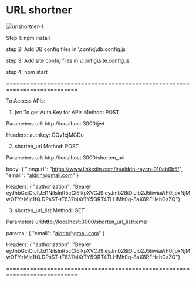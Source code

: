 # URL shortner
![urlshortner-1](https://user-images.githubusercontent.com/19823240/132262465-f9ea8971-37fc-462a-bbf7-f358904cfe56.PNG)


Step 1:
npm install 

step 2:
Add DB config files in \config\db.config.js

step 3:
Add site config files in \config\site.config.js


step 4:
npm start 



===========================================================================


To Access APIs:

1. jwt
To get Auth Key for APIs
Method: POST

Parameters
url: http://localhost:3000/jwt

Headers: authkey: GQv1cjMGDu

2. shorten_url
Method: POST

Parameters
url: http://localhost:3000/shorten_url

body: { "longurl": "https://www.linkedin.com/in/aldrin-rayen-910ab6b5/", "email": "aldrin@gmail.com" }

Headers: { "authorization": "Bearer eyJhbGciOiJIUzI1NiIsInR5cCI6IkpXVCJ9.eyJmb28iOiJib2J5IiwiaWF0IjoxNjMwOTYzMjc1fQ.DPsST-tT637blXrTY5QRT4TLHMh0q-8aX6RFHehGsZQ"}

3. shorten_url_list
Method: GET

Parameters
url:http://localhost:3000/shorten_url_list/:email

params : { "email": "aldrin@gmail.com" }

Headers: { "authorization": "Bearer eyJhbGciOiJIUzI1NiIsInR5cCI6IkpXVCJ9.eyJmb28iOiJib2J5IiwiaWF0IjoxNjMwOTYzMjc1fQ.DPsST-tT637blXrTY5QRT4TLHMh0q-8aX6RFHehGsZQ"}

===========================================================================


